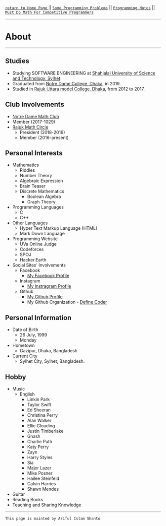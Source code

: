 [ `return to Home Page` ](https://shanto-swe029.github.io) || [`Some Programming Problems`](https://shanto-swe029.github.io/programmingproblems) || [`Programming Notes`](https://shanto-swe029.github.io/programmingnotes) || [`Must Do Math For Competitive Programmers`](https://shanto-swe029.github.io/must-do-math-cp/home)

***

# About

***

## Studies
- Studying SOFTWARE ENGINEERING at [Shahjalal University of Science and Technology, Sylhet](https://www.sust.edu/).
- Graduated from [Notre Dame College, Dhaka](https://notredamecollege-dhaka.com), in 2019.
- Studied in [Rajuk Uttara model College, Dhaka](https://rajukcollege.net), from 2012 to 2017.

## Club Involvements
- [Notre Dame Math Club](https://facebook.com/official.ndmc)
- Member (2017-1029)
- [Rajuk Math Circle](https://facebook.com/rajukmathcircle)
    - President (2018-2019)
    - Member (2016-present)

## Personal Interests
- Mathematics
    - Riddles
    - Number Theory
    - Algebraic Expression
    - Brain Teaser
    - Discrete Mathematics
        - Boolean Algebra
        - Graph Theory
- Programming Languages
    - C
    - C++
- Other Languages
    - Hyper Text Markup Language (HTML)
    - Mark Down Language
- Programming Website
    - UVa Online Judge
    - Codeforces
    - SPOJ
    - Hacker Earth
- Social Sites' Involvements
    - Facebook
        - [My Facebook Profile](https://facebook.com/shanto3585)
    - Instagram
        - [My Instragram Profile](https://www.instagram.com/____s___h___a___n___t___o____/)
    - Github
        - [My Github Profile](https://github.com/shanto-swe029)
        - My Github Organization - [Define Coder](https://github.com/definecoder)

## Personal Information
- Date of Birth
    - 26 July, 1999
    - Monday
- Hometown
    - Gazipur, Dhaka, Bangladesh
- Current City
    - Sylhet City, Sylhet, Bangladesh.

## Hobby
- Music
    - English
        - Linkin Park
        - Taylor Swift
        - Ed Sheeran
        - Christina Perry
        - Alan Walker
        - Ellie Glouding
        - Justin Timberlake
        - Gnash
        - Charlie Puth
        - Katy Perry
        - Zayn
        - Harry Styles
        - Sia
        - Major Lazer
        - Mike Posner
        - Hailee Steinfeld
        - Calvin Harries
        - Shawn Mendes
- Guitar
- Reading Books
- Teaching and Sharing Knowledge


***

`This page is mainted by Ariful Islam Shanto`
